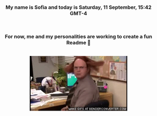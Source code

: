 


<div align="center">
<h3 >My name is Sofia and today is Saturday, 11 September, 15:42 GMT-4</h3><br>
<h3 >For now, me and my personalities are working to create a fun Readme 👋
</h3><br>
<img src='img/dwight.gif' alt='working...'/>
</div>
